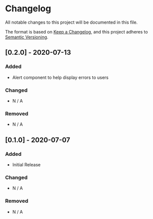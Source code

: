 # Changelog

All notable changes to this project will be documented in this file.

The format is based on [Keep a Changelog](https://keepachangelog.com/en/1.0.0/), and this project
adheres to [Semantic Versioning](https://semver.org/spec/v2.0.0.html).

## [0.2.0] - 2020-07-13

### Added

- Alert component to help display errors to users

### Changed

- N / A

### Removed

- N / A

## [0.1.0] - 2020-07-07

### Added

- Initial Release

### Changed

- N / A

### Removed

- N / A
